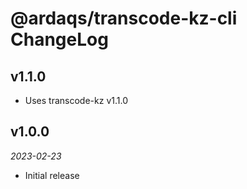 # @ardaqs/transcode-kz-cli ChangeLog

## v1.1.0

- Uses transcode-kz v1.1.0

## v1.0.0

_2023-02-23_

- Initial release
